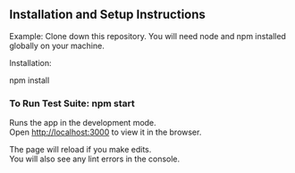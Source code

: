 ## Installation and Setup Instructions

Example:
Clone down this repository. You will need node and npm installed globally on your machine.

Installation:

npm install

### To Run Test Suite: npm start

Runs the app in the development mode.<br />
Open [http://localhost:3000](http://localhost:3000) to view it in the browser.

The page will reload if you make edits.<br />
You will also see any lint errors in the console.


